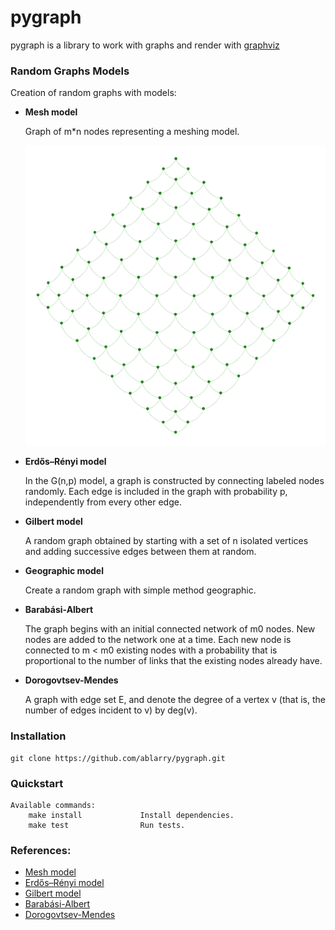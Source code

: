# pygraph
pygraph is a library to work with graphs and render with [graphviz](https://graphviz.org/) 

### Random Graphs Models
Creation of random graphs with models:

- **Mesh model**

  Graph of m*n nodes representing a meshing model.

  ![Mesh 10*10 nodes](/images/png/Mesh_10x10_directed.png)

- **Erdős–Rényi model** 
  
  In the G(n,p) model, a graph is constructed by connecting labeled nodes randomly. Each edge is included in the graph with probability p, independently from every other edge.


- **Gilbert model**
  
  A random graph obtained by starting with a set of n isolated vertices and adding successive edges between them at random.


- **Geographic model**

  Create a random graph with simple method geographic.


- **Barabási-Albert**
  
  The graph begins with an initial connected network of m0 nodes.
  New nodes are added to the network one at a time. Each new node is connected to m < m0 existing nodes with a probability that is proportional to the number of links that the existing nodes already have.
  

- **Dorogovtsev-Mendes**

  A graph with edge set E, and denote the degree of a vertex v (that is, the number of edges incident to v) by deg(v).
  
### Installation 

```
git clone https://github.com/ablarry/pygraph.git
```
### Quickstart
```
Available commands:
	make install			 Install dependencies.
	make test			     Run tests.	
```

### References:
- [Mesh model](https://en.wikipedia.org/wiki/Mesh_generation)
- [Erdős–Rényi model](https://en.wikipedia.org/wiki/Erd%C5%91s%E2%80%93R%C3%A9nyi_model)
- [Gilbert model](https://en.wikipedia.org/wiki/Random_graph)
- [Barabási-Albert](https://en.wikipedia.org/wiki/Barab%C3%A1si%E2%80%93Albert_model#Algorithm)
- [Dorogovtsev-Mendes](https://en.wikipedia.org/wiki/Barab%C3%A1si%E2%80%93Albert_model#Algorithm)
